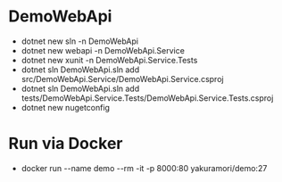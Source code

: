 # DemoWebApi
* dotnet new sln -n DemoWebApi
* dotnet new webapi -n DemoWebApi.Service
* dotnet new xunit -n DemoWebApi.Service.Tests
* dotnet sln DemoWebApi.sln add src/DemoWebApi.Service/DemoWebApi.Service.csproj
* dotnet sln DemoWebApi.sln add tests/DemoWebApi.Service.Tests/DemoWebApi.Service.Tests.csproj
* dotnet new nugetconfig

# Run via Docker
* docker run --name demo --rm -it -p 8000:80 yakuramori/demo:27
